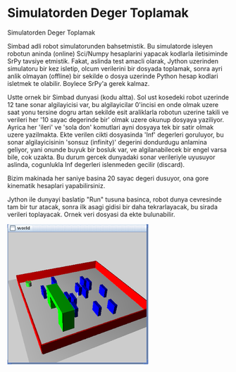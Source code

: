 # Simulatorden Deger Toplamak




Simulatorden Deger Toplamak




Simbad adli robot simulatorunden bahsetmistik. Bu simulatorde isleyen robotun aninda (online) Sci/Numpy hesaplarini yapacak kodlarla iletisiminde SrPy tavsiye etmistik. Fakat, aslinda test amacli olarak, Jython uzerinden simulatoru bir kez isletip, olcum verilerini bir dosyada toplamak, sonra ayri anlik olmayan (offline) bir sekilde o dosya uzerinde Python hesap kodlari isletmek te olabilir. Boylece SrPy'a gerek kalmaz.

Ustte ornek bir Simbad dunyasi (kodu altta). Sol ust kosedeki robot uzerinde 12 tane sonar algilayicisi var, bu algilayicilar 0'incisi en onde olmak uzere saat yonu tersine dogru artan sekilde esit araliklarla robotun uzerine takili ve verileri her '10 sayac degerinde bir' olmak uzere okunup dosyaya yaziliyor. Ayrica her 'ileri' ve 'sola don' komutlari ayni dosyaya tek bir satir olmak uzere yazilmakta. Ekte verilen cikti dosyasinda 'Inf' degerleri goruluyor, bu sonar algilayicisinin 'sonsuz (infinity)' degerini dondurdugu anlamina geliyor, yani onunde buyuk bir bosluk var, ve algilanabilecek bir engel varsa bile, cok uzakta. Bu durum gercek dunyadaki sonar verileriyle uyusuyor aslinda, cogunlukla Inf degerleri islenmeden gecilir (discard).

Bizim makinada her saniye basina 20 sayac degeri dusuyor, ona gore kinematik hesaplari yapabilirsiniz.

Jython ile dunyayi baslatip "Run" tusuna basinca, robot dunya cevresinde tam bir tur atacak, sonra ilk asagi gidisi bir daha tekrarlayacak, bu sirada verileri toplayacak. Ornek veri dosyasi da ekte bulunabilir.





![](complex-world.png)
